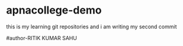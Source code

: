 # apnacollege-demo
this is my learning git repositories and i am writing my second commit

#author-RITIK KUMAR SAHU
